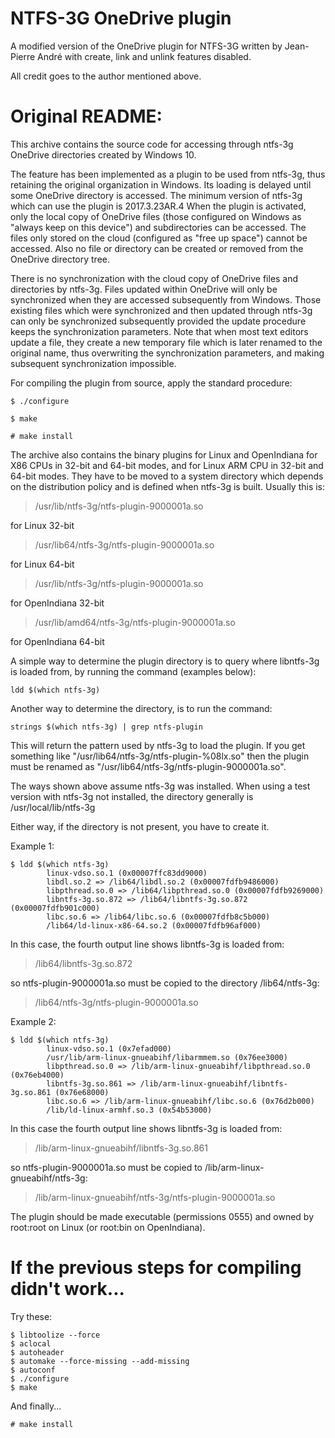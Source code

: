 # NTFS-3G OneDrive plugin
A modified version of the OneDrive plugin for NTFS-3G written by Jean-Pierre André with create, link and unlink features disabled.

All credit goes to the author mentioned above.

# Original README:

This archive contains the source code for accessing through ntfs-3g OneDrive directories created by Windows 10.

The feature has been implemented as a plugin to be used from ntfs-3g, thus retaining the original organization in Windows. Its loading is delayed until some OneDrive directory is accessed. The minimum version of ntfs-3g which can use the plugin is 2017.3.23AR.4 When the plugin is activated, only the local copy of OneDrive files (those configured on Windows as "always keep on this device") and subdirectories can be accessed. The files only stored on the cloud (configured as "free up space") cannot be accessed. Also no file or directory can be created or removed from the OneDrive directory tree.

There is no synchronization with the cloud copy of OneDrive files and directories by ntfs-3g. Files updated within OneDrive will only be synchronized when they are accessed subsequently from Windows. Those existing files which were synchronized and then updated through ntfs-3g can only be synchronized subsequently provided the update procedure keeps the synchronization parameters. Note that when most text editors update a file, they create a new temporary file which is later renamed to the original name, thus overwriting the synchronization parameters, and making subsequent
synchronization impossible.

For compiling the plugin from source, apply the standard procedure:
```
$ ./configure
```
```
$ make
```
```
# make install
```
The archive also contains the binary plugins for Linux and OpenIndiana for X86 CPUs in 32-bit and 64-bit modes, and for Linux ARM CPU in 32-bit and 64-bit modes. They have to be moved to a system directory which depends on the distribution policy and is defined when ntfs-3g is built. Usually this is:

>/usr/lib/ntfs-3g/ntfs-plugin-9000001a.so

for Linux 32-bit


>/usr/lib64/ntfs-3g/ntfs-plugin-9000001a.so

for Linux 64-bit


>/usr/lib/ntfs-3g/ntfs-plugin-9000001a.so

for OpenIndiana 32-bit


>/usr/lib/amd64/ntfs-3g/ntfs-plugin-9000001a.so

for OpenIndiana 64-bit


A simple way to determine the plugin directory is to query where libntfs-3g is loaded from, by running the command (examples below):
```
ldd $(which ntfs-3g)
```

Another way to determine the directory, is to run the command:
```
strings $(which ntfs-3g) | grep ntfs-plugin
```

This will return the pattern used by ntfs-3g to load the plugin. If you get something like "/usr/lib64/ntfs-3g/ntfs-plugin-%08lx.so" then the plugin must be renamed as "/usr/lib64/ntfs-3g/ntfs-plugin-9000001a.so".

The ways shown above assume ntfs-3g was installed. When using a test version with ntfs-3g not installed, the directory generally is /usr/local/lib/ntfs-3g

Either way, if the directory is not present, you have to create it.

Example 1:
```
$ ldd $(which ntfs-3g)
        linux-vdso.so.1 (0x00007ffc83dd9000)
        libdl.so.2 => /lib64/libdl.so.2 (0x00007fdfb9486000)
        libpthread.so.0 => /lib64/libpthread.so.0 (0x00007fdfb9269000)
        libntfs-3g.so.872 => /lib64/libntfs-3g.so.872 (0x00007fdfb901c000)
        libc.so.6 => /lib64/libc.so.6 (0x00007fdfb8c5b000)
        /lib64/ld-linux-x86-64.so.2 (0x00007fdfb96af000)
```

In this case, the fourth output line shows libntfs-3g is loaded from:
> /lib64/libntfs-3g.so.872

so ntfs-plugin-9000001a.so must be copied to the directory /lib64/ntfs-3g:
> /lib64/ntfs-3g/ntfs-plugin-9000001a.so


Example 2:
```
$ ldd $(which ntfs-3g)
        linux-vdso.so.1 (0x7efad000)
        /usr/lib/arm-linux-gnueabihf/libarmmem.so (0x76ee3000)
        libpthread.so.0 => /lib/arm-linux-gnueabihf/libpthread.so.0 (0x76eb4000)
        libntfs-3g.so.861 => /lib/arm-linux-gnueabihf/libntfs-3g.so.861 (0x76e68000)
        libc.so.6 => /lib/arm-linux-gnueabihf/libc.so.6 (0x76d2b000)
        /lib/ld-linux-armhf.so.3 (0x54b53000)
```

In this case the fourth output line shows libntfs-3g is loaded from:
> /lib/arm-linux-gnueabihf/libntfs-3g.so.861

so ntfs-plugin-9000001a.so must be copied to /lib/arm-linux-gnueabihf/ntfs-3g:
>/lib/arm-linux-gnueabihf/ntfs-3g/ntfs-plugin-9000001a.so

The plugin should be made executable (permissions 0555) and owned by root:root on Linux (or root:bin on OpenIndiana).

# If the previous steps for compiling didn't work...
Try these:
```
$ libtoolize --force
$ aclocal
$ autoheader
$ automake --force-missing --add-missing
$ autoconf
$ ./configure
$ make
```
And finally...
```
# make install
```

